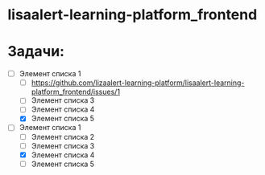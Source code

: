 # lisaalert-learning-platform_frontend

# Задачи:
- [ ] Элемент списка 1
  - [ ] https://github.com/lizaalert-learning-platform/lisaalert-learning-platform_frontend/issues/1
  - [ ] Элемент списка 3 
  - [ ] Элемент списка 4
  - [x] Элемент списка 5
- [ ] Элемент списка 1
  - [ ] Элемент списка 2
  - [ ] Элемент списка 3 
  - [x] Элемент списка 4
  - [ ] Элемент списка 5
